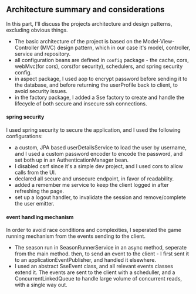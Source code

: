 ## Architecture summary and considerations
In this part, I'll discuss the projects architecture and design patterns, excluding obvious things.
- The basic architecture of the project is based on the Model-View-Controller (MVC) design pattern, which in our case it's model, controller, service and repository.
- all configuration beans are defined in `config` package - the cache, cors, webMvc(for cors), cors(for security), schedulers, and spring security config.
- in aspect package, I used aop to encrypt password before sending it to the database, and before returning the userProfile back to client, to avoid security issues.
- in the factory package, I added a Sse factory to create and handle the lifecycle of both secure and insecure ssh connections.

#### spring security
I used spring security to secure the application, and I used the following configurations:
- a custom, JPA based userDetailsService to load the user by username, and I used a custom password encoder to encode the password, and set both up in an AuthenticationManager bean. 
- I disabled csrf since it's a simple dev project, and I used cors to allow calls from the UI. 
- declared all secure and unsecure endpoint, in favor of readability. 
- added a remember me service to keep the client logged in after refreshing the page.
- set up a logout handler, to invalidate the session and remove/complete the user emitter.

#### event handling mechanism
In order to avoid race conditions and complexities, I seperated the game running mechanism from the events sending to the client. 
- The season run in SeasonRunnerService in an async method, seperate from the main method. then, to send an event to the client - I first sent it to an applicationEventPublisher, and handled it elsewhere.
- I used an abstract SseEvent class, and all relevant events classes extend it. The events are sent to the client with a scheduller, and a ConcurrentLinkedQueue to handle large volume of concurrent reads, with a single way out.

